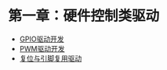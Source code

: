 # 第一章：硬件控制类驱动

  * [GPIO驱动开发](./1_1_gpio_driver.md)
  * [PWM驱动开发](./1_2_pwm_driver.md)
  * [复位与引脚复用驱动](./1_3_reset_pinmux.md)